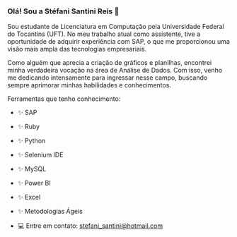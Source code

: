 ### Olá! Sou a Stéfani Santini Reis 👋

Sou estudante de Licenciatura em Computação pela Universidade Federal do Tocantins (UFT). No meu trabalho atual como assistente, tive a oportunidade de adquirir experiência com SAP, o que me proporcionou uma visão mais ampla das tecnologias empresariais.

Como alguém que aprecia a criação de gráficos e planilhas, encontrei minha verdadeira vocação na área de Análise de Dados. Com isso, venho me dedicando intensamente para ingressar nesse campo, buscando sempre aprimorar minhas habilidades e conhecimentos.

Ferramentas que tenho conhecimento:
- ✨ SAP
- ✨ Ruby
- ✨ Python
- ✨ Selenium IDE 
- ✨ MySQL
- ✨ Power BI
- ✨ Excel
- ✨ Metodologias Ágeis


- 💻 Entre em contato:
stefani_santini@hotmail.com


